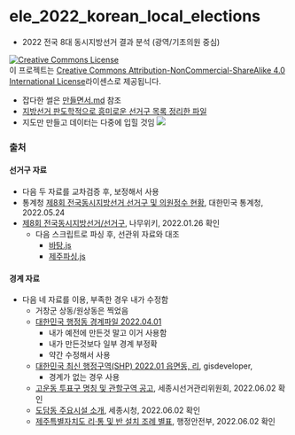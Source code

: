 # ele_2022_korean_local_elections
- 2022 전국 8대 동시지방선거 결과 분석 (광역/기초의원 중심) 

<a rel="license" href="http://creativecommons.org/licenses/by-nc-sa/4.0/"><img alt="Creative Commons License" style="border-width:0" src="https://i.creativecommons.org/l/by-nc-sa/4.0/88x31.png" /></a><br />이 프로젝트는 <a rel="license" href="http://creativecommons.org/licenses/by-nc-sa/4.0/">Creative Commons Attribution-NonCommercial-ShareAlike 4.0 International License</a>라이센스로 제공됩니다.

- 잡다한 썰은 [만들면서.md](./만들면서.md) 참조
- [지방선거 판도학적으로 흥미로운 선거구 목록 정리한 파일](./%EC%A7%80%EB%B0%A9%EC%84%A0%EA%B1%B0%20%ED%8C%90%EB%8F%84%ED%95%99%EC%A0%81%EC%9C%BC%EB%A1%9C%20%ED%9D%A5%EB%AF%B8%EB%A1%9C%EC%9A%B4%20%EC%84%A0%EA%B1%B0%EA%B5%AC%20%EB%AA%A8%EC%9D%8C.md) 
- 지도만 만들고 데이터는 다중에 입힐 것임
 ![](./doc/1%20%EC%A1%B0%ED%8C%90_300.png)

### 출처
#### 선거구 자료
- 다음 두 자료를 교차검증 후, 보정해서 사용
- 통계청 [제8회 전국동시지방선거 선거구 및 의원정수 현황](https://www.nec.go.kr/site/lvt/ex/bbs/View.do?cbIdx=1514&bcIdx=183568&relCbIdx=1129), 대한민국 통계청, 2022.05.24
- [제8회 전국동시지방선거/선거구](https://namu.wiki/w/%EC%A0%9C8%ED%9A%8C%20%EC%A0%84%EA%B5%AD%EB%8F%99%EC%8B%9C%EC%A7%80%EB%B0%A9%EC%84%A0%EA%B1%B0/%EC%84%A0%EA%B1%B0%EA%B5%AC), 나무위키, 2022.01.26 확인
    - 다음 스크립트로 파싱 후, 선관위 자료와 대조
        - [바탕.js](./%EB%B0%94%ED%83%95.js)
        - [제주파싱.js](./%EC%A0%9C%EC%A3%BC%ED%8C%8C%EC%8B%B1.js)

#### 경계 자료
- 다음 네 자료를 이용, 부족한 경우 내가 수정함
    - 거창군 상동/원상동은 찍었음
    - [대한민국 행정동 경계파일 2022.04.01](https://github.com/vuski/admdongkor)
        - 내가 예전에 만든것 말고 이거 사용함
        - 내가 만든것보다 일부 경계 부정확
        - 약간 수정해서 사용
    - [대한민국 최신 행정구역(SHP) 2022.01 읍면동, 리](http://www.gisdeveloper.co.kr/?p=2332), gisdeveloper, 
        - 경계가 없는 경우 사용
    - [고운동 투표구 명칭 및 관할구역 공고](./%EA%B3%A0%EC%9A%B4%EB%8F%99%20%ED%88%AC%ED%91%9C%EA%B5%AC%20%EB%AA%85%EC%B9%AD%20%EB%B0%8F%20%EA%B4%80%ED%95%A0%EA%B5%AC%EC%97%AD%20%EA%B3%B5%EA%B3%A0.hwp), 세종시선거관리위원회, 2022.06.02 확인
    - [도담동 주요시설 소개](https://www.sejong.go.kr/dong/sub05_1206.do), 세종시청, 2022.06.02 확인
    - [제주특별자치도 리·통 및 반 설치 조례 별표](./(%EB%B3%84%ED%91%9C)(%EC%A0%9C%EC%A3%BC%ED%8A%B9%EB%B3%84%EC%9E%90%EC%B9%98%EB%8F%84%20%EB%A6%AC%C2%B7%ED%86%B5%20%EB%B0%8F%20%EB%B0%98%20%EC%84%A4%EC%B9%98%20%EC%A1%B0%EB%A1%80).hwp), 행정안전부, 2022.06.02 확인
